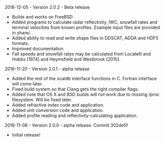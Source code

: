 2016-12-05 - Version 2.0.2 - Beta release

- Builds and works on FreeBSD
- Added programs to calculate radar reflectivity, IWC, snowfall rates and terminal
  velocities from known profiles. Example input files are provided in share/.
- Added ability to read and write shape files in DDSCAT, ADDA and HDF5 formats.
- Improved documentation
- Fall speeds and snowfall rates may be calculated from Locatelli and Hobbs [1974]
  and Heymsfield and Westbrook [2010].

2016-11-20 - Version 2.0.1 - alpha release

- Added the rest of the scatdb interface functions in C.
  Fortran interface will come later.
- Fixed build system so that Clang gets the right compiler flags.
- Added note that OS X and BSD builds will not work due to
  missing /proc filesystem. Will be fixed later.
- Added refractive index code and application.
- Added unit conversion code and application.
- Added profile reading and reflectivity-calculating application.

2016-11-08 - Version 2.0.0 - alpha release. Commit 302de5f

- Initial release!

